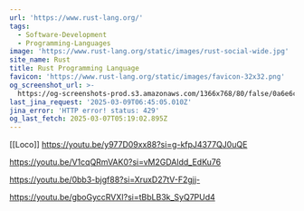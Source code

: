 ```yaml
---
url: 'https://www.rust-lang.org/'
tags:
  - Software-Development
  - Programming-Languages
image: 'https://www.rust-lang.org/static/images/rust-social-wide.jpg'
site_name: Rust
title: Rust Programming Language
favicon: 'https://www.rust-lang.org/static/images/favicon-32x32.png'
og_screenshot_url: >-
  https://og-screenshots-prod.s3.amazonaws.com/1366x768/80/false/0a6e6cc20c9ad8d6e91cb53f89a46e677cde6d53f520bf1f83ce318069de8e40.jpeg
last_jina_request: '2025-03-09T06:45:05.010Z'
jina_error: 'HTTP error! status: 429'
og_last_fetch: 2025-03-07T05:19:02.895Z
---
```


[[Loco]]
https://youtu.be/y977D09xx88?si=g-kfpJ4377QJ0uQE

https://youtu.be/V1cqQRmVAK0?si=vM2GDAldd_EdKu76

https://youtu.be/0bb3-bjgf88?si=XruxD27tV-F2gjj-

https://youtu.be/gboGyccRVXI?si=tBbLB3k_SyQ7PUd4
